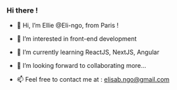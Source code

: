 ### Hi there !

<!--
**Eli-ngo/Eli-ngo** is a ✨ _special_ ✨ repository because its `README.md` (this file) appears on your GitHub profile.

Here are some ideas to get you started:

- 🔭 I’m currently working on ...
- 🌱 I’m currently learning ...
- 👯 I’m looking to collaborate on ...
- 🤔 I’m looking for help with ...
- 💬 Ask me about ...
- 📫 How to reach me: ...
- 😄 Pronouns: ...
- ⚡ Fun fact: ...
-->
- 👋 Hi, I’m Ellie @Eli-ngo, from Paris !
- 👀 I’m interested in front-end development
- 🌱 I’m currently learning ReactJS, NextJS, Angular
- 👯 I’m looking forward to collaborating more...

- 📫 Feel free to contact me at : elisab.ngo@gmail.com
